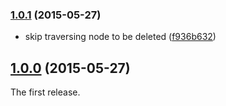 ### [1.0.1](https://github.com/twada/unassertify/releases/tag/v1.0.1) (2015-05-27)


* skip traversing node to be deleted ([f936b632](https://github.com/twada/unassertify/commit/f936b632d58a427d2c458a21d706e17f9b97b311))


## [1.0.0](https://github.com/twada/unassertify/releases/tag/v1.0.0) (2015-05-27)


The first release.
